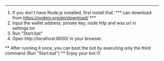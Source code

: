 ************************************************************************************************
1. If you don't have Node.js installed, first install that. *** can download from https://nodejs.org/en/download/ ***
2. Input the wallet address, private key, node http and wss url in settings.txt
3. Run "Start.bat"
4. Open http://localhost:8000/ in your browser.

** After running it once, you can boot the bot by executing only the third command (Run "Start.bat") **
Enjoy your bot !!!




